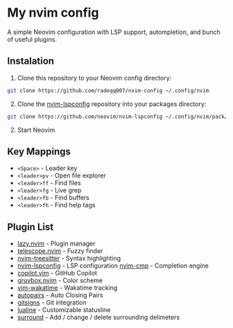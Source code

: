 # My nvim config

A simple Neovim configuration with LSP support, autompletion, and bunch of useful plugins.

## Instalation

1. Clone this repository to your Neovim config directory:

```bash
git clone https://github.com/radeqq007/nvim-config ~/.config/nvim
```

2. Clone the [nvim-lspconfig](https://github.com/neovim/nvim-lspconfig) repository into your packages directory:
```bash
git clone https://github.com/neovim/nvim-lspconfig ~/.config/nvim/pack/nvim/start/nvim-lspconfig
```

2. Start Neovim

## Key Mappings

- `<Space>` - Leader key
- `<leader>pv` - Open file explorer
- `<leader>ff` - Find files
- `<leader>fg` - Live grep
- `<leader>fb` - Find buffers
- `<leader>fh` - Find help tags

## Plugin List

- [lazy.nvim](https://github.com/folke/lazy.nvim) - Plugin manager
- [telescope.nvim](https://github.com/nvim-telescope/telescope.nvim) - Fuzzy finder
- [nvim-treesitter](https://github.com/nvim-treesitter/nvim-treesitter) - Syntax highlighting
- [nvim-lspconfig](https://github.com/neovim/nvim-lspconfig) - LSP configuration [nvim-cmp](https://github.com/hrsh7th/nvim-cmp) - Completion engine
- [copilot.vim](https://github.com/github/copilot.vim) - GitHub Copilot
- [gruvbox.nvim](https://github.com/ellisonleao/gruvbox.nvim) - Color scheme
- [vim-wakatime](https://github.com/wakatime/vim-wakatime) - Wakatime tracking
- [autopairs](https://github.com/windwp/nvim-autopairs) - Auto Closing Pairs
- [gitsigns](https://github.com/lewis6991/gitsigns.nvim) - Git integration
- [lualine](https://github.com/nvim-lualine/lualine.nvim) - Customizable statusline
- [surround](https://github.com/kylechui/nvim-surround) - Add / change / delete surrounding delimeters
